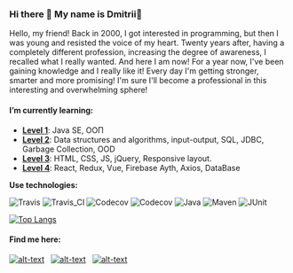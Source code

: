 ### Hi there 👋 My name is Dmitrii🌱

<p>Hello, my friend! Back in 2000, I got interested in programming, but then I was young and resisted the voice of my heart. Twenty years after, having a completely different profession, increasing the degree of awareness, I recalled what I really wanted. And here I am now! For a year now, I've been gaining knowledge and I really like it! Every day I'm getting stronger, smarter and more promising! I'm sure I'll become a professional in this interesting and overwhelming sphere!</p>
<h4>I’m currently learning:</h4>
<ul>
  <li><strong><a href="https://github.com/Siskinbird/job4j">Level 1</a></strong>: Java SE, ООП</li>
  <li><strong><a href="https://github.com/Siskinbird/job4j_design">Level 2</a></strong>: Data structures and algorithms, input-output, SQL, JDBC, Garbage Collection, OOD</li>
  <li><strong><a href="https://dmich.ru/">Level 3</a></strong>: HTML, CSS, JS, jQuery, Responsive layout.
  <li><strong><a href="https://dmich.ru/">Level 4</a></strong>: React, Redux, Vue, Firebase Ayth, Axios, DataBase 

</ul>

<b>Use technologies:</b>

![Travis](https://img.shields.io/badge/Travis-CI-green)
![Travis_CI](https://img.shields.io/travis/Siskinbird/job4j_design?style=plastic)
![Codecov](https://img.shields.io/badge/Codecov-IO-green)
![Codecov](https://img.shields.io/codecov/c/gh/Siskinbird/job4j_design)
![Java](https://img.shields.io/badge/Java-8-orange)
![Maven](https://img.shields.io/badge/Maven-3-red)
![JUnit](https://img.shields.io/badge/JUnit-5-green)

[![Top Langs](https://github-readme-stats.vercel.app/api/top-langs/?username=siskinbird&hide=css&layout=compact)](https://github.com/anuraghazra/github-readme-stats)

<h4>Find me here:</h4>

[![alt-text](https://img.shields.io/badge/-ВКонтакте-blue?style=flat&logo=vk&logoColor=white  "vk.com")](https://vk.com/chigoff)&nbsp;&nbsp;
[![alt-text](https://img.shields.io/badge/-instagram-E4405F?style=flat&logo=instagram&logoColor=white)](https://www.instagram.com/d.chig)&nbsp;&nbsp;
[![alt-text](https://img.shields.io/badge/-telegram-grey?style=flat&logo=telegram&logoColor=white)](https://t.me/Siskin_bird)&nbsp;&nbsp;

<!--
- 🔭 I’m currently working on ...
- 🌱 I’m currently learning ...
- 👯 I’m looking to collaborate on ...
- 🤔 I’m looking for help with ...
- 💬 Ask me about ...
- 📫 How to reach me: ...
- 😄 Pronouns: ...
- ⚡ Fun fact: ...
-->
